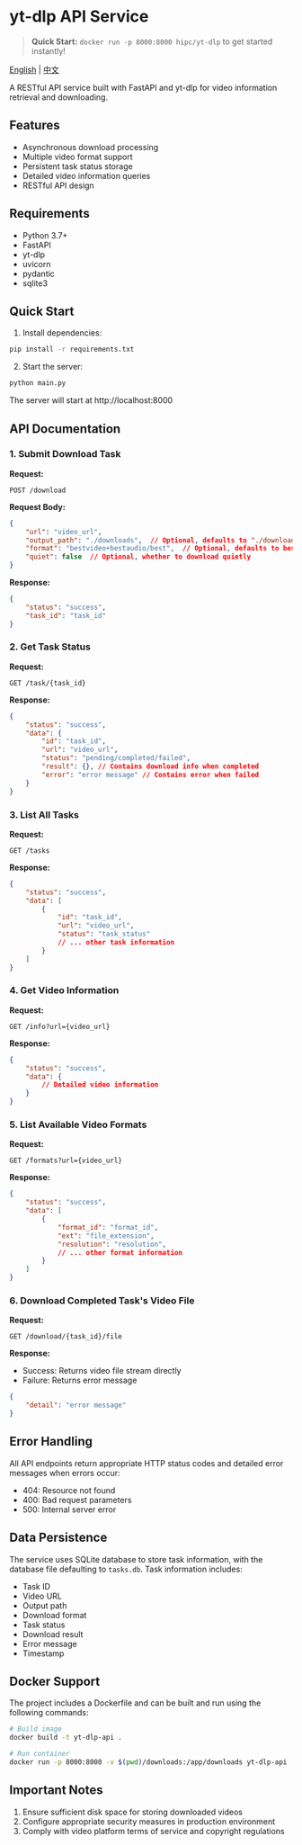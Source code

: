 # yt-dlp API Service

> **Quick Start:** `docker run -p 8000:8000 hipc/yt-dlp` to get started instantly!

[English](README.md) | [中文](README_CN.md)

A RESTful API service built with FastAPI and yt-dlp for video information retrieval and downloading.

## Features

- Asynchronous download processing
- Multiple video format support
- Persistent task status storage
- Detailed video information queries
- RESTful API design

## Requirements

- Python 3.7+
- FastAPI
- yt-dlp
- uvicorn
- pydantic
- sqlite3

## Quick Start

1. Install dependencies:
```bash
pip install -r requirements.txt
```

2. Start the server:
```bash
python main.py
```

The server will start at http://localhost:8000

## API Documentation

### 1. Submit Download Task

**Request:**
```http
POST /download
```

**Request Body:**
```json
{
    "url": "video_url",
    "output_path": "./downloads",  // Optional, defaults to "./downloads"
    "format": "bestvideo+bestaudio/best",  // Optional, defaults to best quality
    "quiet": false  // Optional, whether to download quietly
}
```

**Response:**
```json
{
    "status": "success",
    "task_id": "task_id"
}
```

### 2. Get Task Status

**Request:**
```http
GET /task/{task_id}
```

**Response:**
```json
{
    "status": "success",
    "data": {
        "id": "task_id",
        "url": "video_url",
        "status": "pending/completed/failed",
        "result": {}, // Contains download info when completed
        "error": "error message" // Contains error when failed
    }
}
```

### 3. List All Tasks

**Request:**
```http
GET /tasks
```

**Response:**
```json
{
    "status": "success",
    "data": [
        {
            "id": "task_id",
            "url": "video_url",
            "status": "task_status"
            // ... other task information
        }
    ]
}
```

### 4. Get Video Information

**Request:**
```http
GET /info?url={video_url}
```

**Response:**
```json
{
    "status": "success",
    "data": {
        // Detailed video information
    }
}
```

### 5. List Available Video Formats

**Request:**
```http
GET /formats?url={video_url}
```

**Response:**
```json
{
    "status": "success",
    "data": [
        {
            "format_id": "format_id",
            "ext": "file_extension",
            "resolution": "resolution",
            // ... other format information
        }
    ]
}
```

### 6. Download Completed Task's Video File

**Request:**
```http
GET /download/{task_id}/file
```

**Response:**
- Success: Returns video file stream directly
- Failure: Returns error message
```json
{
    "detail": "error message"
}
```

## Error Handling

All API endpoints return appropriate HTTP status codes and detailed error messages when errors occur:

- 404: Resource not found
- 400: Bad request parameters
- 500: Internal server error

## Data Persistence

The service uses SQLite database to store task information, with the database file defaulting to `tasks.db`. Task information includes:

- Task ID
- Video URL
- Output path
- Download format
- Task status
- Download result
- Error message
- Timestamp

## Docker Support

The project includes a Dockerfile and can be built and run using the following commands:

```bash
# Build image
docker build -t yt-dlp-api .

# Run container
docker run -p 8000:8000 -v $(pwd)/downloads:/app/downloads yt-dlp-api
```

## Important Notes

1. Ensure sufficient disk space for storing downloaded videos
2. Configure appropriate security measures in production environment
3. Comply with video platform terms of service and copyright regulations